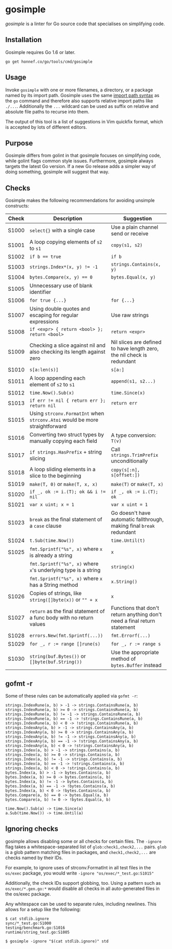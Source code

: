 # gosimple

_gosimple_ is a linter for Go source code that specialises on
simplifying code.

## Installation

Gosimple requires Go 1.6 or later.

    go get honnef.co/go/tools/cmd/gosimple

## Usage

Invoke `gosimple` with one or more filenames, a directory, or a package named
by its import path. Gosimple uses the same
[import path syntax](https://golang.org/cmd/go/#hdr-Import_path_syntax) as
the `go` command and therefore
also supports relative import paths like `./...`. Additionally the `...`
wildcard can be used as suffix on relative and absolute file paths to recurse
into them.

The output of this tool is a list of suggestions in Vim quickfix format,
which is accepted by lots of different editors.

## Purpose

Gosimple differs from golint in that gosimple focuses on simplifying
code, while golint flags common style issues. Furthermore, gosimple
always targets the latest Go version. If a new Go release adds a
simpler way of doing something, gosimple will suggest that way.

## Checks

Gosimple makes the following recommendations for avoiding unsimple
constructs:

| Check | Description                                                                 | Suggestion                                                               |
|-------|-----------------------------------------------------------------------------|--------------------------------------------------------------------------|
| S1000 | `select{}` with a single case                                               | Use a plain channel send or receive                                      |
| S1001 | A loop copying elements of `s2` to `s1`                                     | `copy(s1, s2)`                                                           |
| S1002 | `if b == true`                                                              | `if b`                                                                   |
| S1003 | `strings.Index*(x, y) != -1`                                                | `strings.Contains(x, y)`                                                 |
| S1004 | `bytes.Compare(x, y) == 0`                                                  | `bytes.Equal(x, y)`                                                      |
| S1005 | Unnecessary use of blank identifier                                                           |                                                             |
| S1006 | `for true {...}`                                                            | `for {...}`                                                              |
| S1007 | Using double quotes and escaping for regular expressions                    | Use raw strings                                                          |
| S1008 | `if <expr> { return <bool> }; return <bool>`                                | `return <expr>`                                                          |
| S1009 | Checking a slice against nil and also checking its length against zero      | Nil slices are defined to have length zero, the nil check is redundant   |
| S1010 | `s[a:len(s)]`                                                               | `s[a:]`                                                                  |
| S1011 | A loop appending each element of `s2` to `s1`                               | `append(s1, s2...)`                                                      |
| S1012 | `time.Now().Sub(x)`                                                         | `time.Since(x)`                                                          |
| S1013 | `if err != nil { return err }; return nil`                                  | `return err`                                                             |
| S1015 | Using `strconv.FormatInt` when `strconv.Atoi` would be more straightforward |                                                                          |
| S1016 | Converting two struct types by manually copying each field                  | A type conversion: `T(v)`                                                |
| S1017 | `if strings.HasPrefix` + string slicing                                     | Call `strings.TrimPrefix` unconditionally                                |
| S1018 | A loop sliding elements in a slice to the beginning                         | `copy(s[:n], s[offset:])`                                                |
| S1019 | `make(T, 0)` or `make(T, x, x)`                                             | `make(T)` or `make(T, x)`                                                |
| S1020 | `if _, ok := i.(T); ok && i != nil`                                         | `if _, ok := i.(T); ok`                                                  |
| S1021 | `var x uint; x = 1`                                                         | `var x uint = 1`                                                         |
| S1023 | `break` as the final statement of a `case` clause                           | Go doesn't have automatic fallthrough, making final `break` redundant    |
| S1024 | `t.Sub(time.Now())`                                                         | `time.Until(t)`                                                          |
| S1025 | `fmt.Sprintf("%s", x)` where `x` is already a string                        | `x`                                                                      |
|       | `fmt.Sprintf("%s", x)` where `x`'s underlying type is a string              | `string(x)`                                                              |
|       | `fmt.Sprintf("%s", x)` where `x` has a String method                        | `x.String()`                                                             |
| S1026 | Copies of strings, like `string([]byte(x))` or `"" + x`                     | `x`                                                                      |
| S1027 | `return` as the final statement of a func body with no return values        | Functions that don't return anything don't need a final return statement |
| S1028 | `errors.New(fmt.Sprintf(...))`                                              | `fmt.Errorf(...)`                                                        |
| S1029 | `for _, r := range []rune(s)`                                               | `for _, r := range s`                                                    |
| S1030 | `string(buf.Bytes())` or `[]byte(buf.String())`                           | Use the appropriate method of `bytes.Buffer` instead                     |

## gofmt -r

Some of these rules can be automatically applied via `gofmt -r`:

```
strings.IndexRune(a, b) > -1 -> strings.ContainsRune(a, b)
strings.IndexRune(a, b) >= 0 -> strings.ContainsRune(a, b)
strings.IndexRune(a, b) != -1 -> strings.ContainsRune(a, b)
strings.IndexRune(a, b) == -1 -> !strings.ContainsRune(a, b)
strings.IndexRune(a, b) < 0 -> !strings.ContainsRune(a, b)
strings.IndexAny(a, b) > -1 -> strings.ContainsAny(a, b)
strings.IndexAny(a, b) >= 0 -> strings.ContainsAny(a, b)
strings.IndexAny(a, b) != -1 -> strings.ContainsAny(a, b)
strings.IndexAny(a, b) == -1 -> !strings.ContainsAny(a, b)
strings.IndexAny(a, b) < 0 -> !strings.ContainsAny(a, b)
strings.Index(a, b) > -1 -> strings.Contains(a, b)
strings.Index(a, b) >= 0 -> strings.Contains(a, b)
strings.Index(a, b) != -1 -> strings.Contains(a, b)
strings.Index(a, b) == -1 -> !strings.Contains(a, b)
strings.Index(a, b) < 0 -> !strings.Contains(a, b)
bytes.Index(a, b) > -1 -> bytes.Contains(a, b)
bytes.Index(a, b) >= 0 -> bytes.Contains(a, b)
bytes.Index(a, b) != -1 -> bytes.Contains(a, b)
bytes.Index(a, b) == -1 -> !bytes.Contains(a, b)
bytes.Index(a, b) < 0 -> !bytes.Contains(a, b)
bytes.Compare(a, b) == 0 -> bytes.Equal(a, b)
bytes.Compare(a, b) != 0 -> !bytes.Equal(a, b)

time.Now().Sub(a) -> time.Since(a)
a.Sub(time.Now()) -> time.Until(a)
```

## Ignoring checks

gosimple allows disabling some or all checks for certain files. The
`-ignore` flag takes a whitespace-separated list of
`glob:check1,check2,...` pairs. `glob` is a glob pattern matching
files in packages, and `check1,check2,...` are checks named by their
IDs.

For example, to ignore uses of strconv.FormatInt in all test files in the
`os/exec` package, you would write `-ignore
"os/exec/*_test.go:S1015"`

Additionally, the check IDs support globbing, too. Using a pattern
such as `os/exec/*.gen.go:*` would disable all checks in all
auto-generated files in the os/exec package.

Any whitespace can be used to separate rules, including newlines. This
allows for a setup like the following:

```
$ cat stdlib.ignore
sync/*_test.go:S1000
testing/benchmark.go:S1016
runtime/string_test.go:S1005

$ gosimple -ignore "$(cat stdlib.ignore)" std
```
